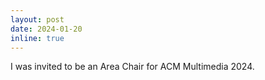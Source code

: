 ```yaml
---
layout: post
date: 2024-01-20
inline: true
---
```


I was invited to be an Area Chair for ACM Multimedia 2024.